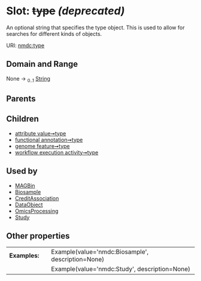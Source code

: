 
# Slot: ~~type~~ _(deprecated)_


An optional string that specifies the type object.  This is used to allow for searches for different kinds of objects.

URI: [nmdc:type](https://microbiomedata/meta/type)


## Domain and Range

None &#8594;  <sub>0..1</sub> [String](types/String.md)

## Parents


## Children

 *  [attribute value➞type](attribute_value_type.md)
 *  [functional annotation➞type](functional_annotation_type.md)
 *  [genome feature➞type](genome_feature_type.md)
 *  [workflow execution activity➞type](workflow_execution_activity_type.md)

## Used by

 * [MAGBin](MAGBin.md)
 * [Biosample](Biosample.md)
 * [CreditAssociation](CreditAssociation.md)
 * [DataObject](DataObject.md)
 * [OmicsProcessing](OmicsProcessing.md)
 * [Study](Study.md)

## Other properties

|  |  |  |
| --- | --- | --- |
| **Examples:** | | Example(value='nmdc:Biosample', description=None) |
|  | | Example(value='nmdc:Study', description=None) |

